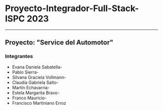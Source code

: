 # Proyecto-Integrador-Full-Stack-ISPC 2023
*** 
##  Proyecto: "Service del Automotor"
### Integrantes
* Evana Daniela Sabatella-
* Pablo Sierra-
* Silvana Graciela Vollmann-
* Claudia Gabriela Salto-
* Martín Echavarria-
* Estela Margarita Bravo-
* Franco Mauricio-
* Francisco Martiniano Erroz
